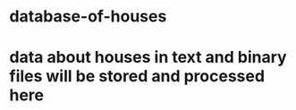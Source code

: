 # database-of-houses
# data about houses in text and binary files will be stored and processed here
